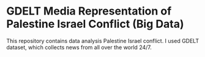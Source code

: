 # GDELT Media Representation of Palestine Israel Conflict (Big Data)
This repository contains data analysis Palestine Israel conflict. I used GDELT dataset, which collects news from all over the world 24/7.
